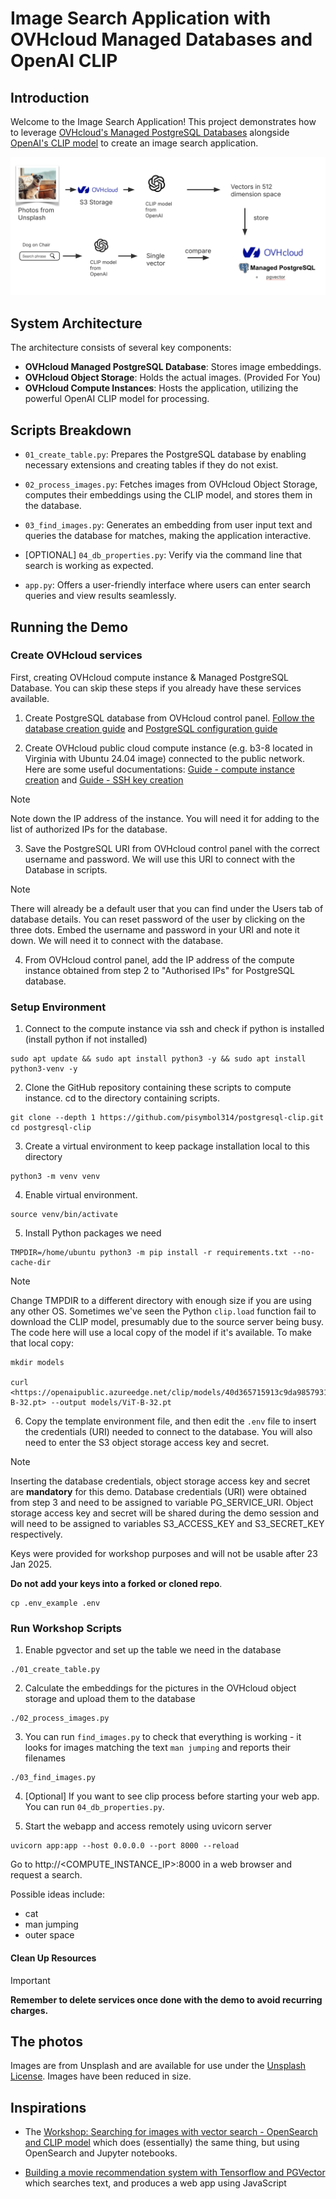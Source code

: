 # Image Search Application with OVHcloud Managed Databases and OpenAI CLIP

## Introduction

Welcome to the Image Search Application! This project demonstrates how to leverage [OVHcloud's Managed PostgreSQL Databases](https://www.ovhcloud.com/en/public-cloud/postgresql/) alongside [OpenAI's CLIP model](https://github.com/openai/clip) to create an image search application.

![Diagram of the demo workflow](img/model.png)

## System Architecture

The architecture consists of several key components:

- **OVHcloud Managed PostgreSQL Database**: Stores image embeddings.
- **OVHcloud Object Storage**: Holds the actual images. (Provided For You)
- **OVHcloud Compute Instances**: Hosts the application, utilizing the powerful OpenAI CLIP model for processing.

## Scripts Breakdown

- `01_create_table.py`: Prepares the PostgreSQL database by enabling necessary extensions and creating tables if they do not exist.
- `02_process_images.py`: Fetches images from OVHcloud Object Storage, computes their embeddings using the CLIP model, and stores them in the database.
- `03_find_images.py`: Generates an embedding from user input text and queries the database for matches, making the application interactive.
- [OPTIONAL] `04_db_properties.py`: Verify via the command line that search is working as expected.

- `app.py`: Offers a user-friendly interface where users can enter search queries and view results seamlessly.

## Running the Demo

### Create OVHcloud services

First, creating OVHcloud compute instance & Managed PostgreSQL Database. You can skip these steps if you already have these services available.

1. Create PostgreSQL database from OVHcloud control panel. [Follow the database creation guide](https://support.us.ovhcloud.com/hc/en-us/articles/20611621210515-Getting-Started-with-Cloud-Databases) and [PostgreSQL configuration guide](https://support.us.ovhcloud.com/hc/en-us/articles/21535313272083-PostgreSQL-Configure-an-Instance-to-Accept-Incoming-Connections)

2. Create OVHcloud public cloud compute instance (e.g. b3-8 located in Virginia with Ubuntu 24.04 image) connected to the public network. Here are some useful documentations: [Guide - compute instance creation](https://support.us.ovhcloud.com/hc/en-us/articles/360002245164-Creating-and-Connecting-a-Public-Cloud-Instance) and [Guide - SSH key creation](https://support.us.ovhcloud.com/hc/en-us/articles/33773177952659-Create-and-use-SSH-keys-for-Public-Cloud-instances)

> [!Note]

Note down the IP address of the instance. You will need it for adding to the list of authorized IPs for the database.

3. Save the PostgreSQL URI from OVHcloud control panel with the correct username and password. We will use this URI to connect with the Database in scripts.

> [!Note]
>
> There will already be a default user that you can find under the Users tab of database details. You can reset password of the user by clicking on the three dots. Embed the username and password in your URI and note it down. We will need it to connect with the database.

4. From OVHcloud control panel, add the IP address of the compute instance obtained from step 2 to "Authorised IPs" for PostgreSQL database.

### Setup Environment

1. Connect to the compute instance via ssh and check if python is installed (install python if not installed)

```shell
sudo apt update && sudo apt install python3 -y && sudo apt install python3-venv -y
```

2. Clone the GitHub repository containing these scripts to compute instance. cd to the directory containing scripts.

```shell
git clone --depth 1 https://github.com/pisymbol314/postgresql-clip.git
cd postgresql-clip
```

3. Create a virtual environment to keep package installation local to this directory

```shell
python3 -m venv venv
```

4. Enable virtual environment.

```shell
source venv/bin/activate
```

5. Install Python packages we need

```shell
TMPDIR=/home/ubuntu python3 -m pip install -r requirements.txt --no-cache-dir
```

> [!Note]
>
> Change TMPDIR to a different directory with enough size if you are using any other OS.
> Sometimes we've seen the Python `clip.load` function fail to download the CLIP model, presumably due to the source server being busy. The code here will use a local copy of the model if it's available. To make that local copy:
>
> ```shell
> mkdir models
>
> curl <https://openaipublic.azureedge.net/clip/models/40d365715913c9da98579312b702a82c18be219cc2a73407c4526f58eba950af/ViT-B-32.pt> --output models/ViT-B-32.pt
> ```

6. Copy the template environment file, and then edit the `.env` file to insert the credentials (URI) needed to connect to the database. You will also need to enter the S3 object storage access key and secret.

> [!Note]
>
> Inserting the database credentials, object storage access key and secret are **mandatory** for this demo. Database credentials (URI) were obtained from step 3 and need to be assigned to variable PG_SERVICE_URI. Object storage access key and secret will be shared during the demo session and will need to be assigned to variables S3_ACCESS_KEY and S3_SECRET_KEY respectively.
>
> Keys were provided for workshop purposes and will not be usable after 23 Jan 2025.
>
> **Do not add your keys into a forked or cloned repo**.

```shell
cp .env_example .env
```

### Run Workshop Scripts

1. Enable pgvector and set up the table we need in the database

```shell
./01_create_table.py
```

2. Calculate the embeddings for the pictures in the OVHcloud object storage and upload them to the database

```shell
./02_process_images.py
```

3. You can run `find_images.py` to check that everything is working - it looks for images matching the text `man jumping` and reports their filenames

```shell
./03_find_images.py
```

4. [Optional] If you want to see clip process before starting your web app. You can run `04_db_properties.py`.

5. Start the webapp and access remotely using uvicorn server

```shell
uvicorn app:app --host 0.0.0.0 --port 8000 --reload
```

Go to http://<COMPUTE_INSTANCE_IP>:8000 in a web browser and request a search.

Possible ideas include:

- cat
- man jumping
- outer space

#### Clean Up Resources

> [!IMPORTANT]
>
> **Remember to delete services once done with the demo to avoid recurring charges.**

## The photos

Images are from Unsplash and are available for use under the [Unsplash License](https://unsplash.com/license). Images have been reduced in size.

## Inspirations

- The [Workshop: Searching for images with vector search - OpenSearch and CLIP
  model](https://github.com/Aiven-Labs/workshop-multimodal-search-CLIP-OpenSearch)
  which does (essentially) the same thing, but using OpenSearch and Jupyter
  notebooks.

- [Building a movie recommendation system with Tensorflow and
  PGVector](https://github.com/Aiven-Labs/pgvector-tensorflow-movie-recommendations-workshop)
  which searches text, and produces a web app using JavaScript
